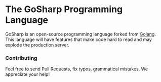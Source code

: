 # The GoSharp Programming Language

GoSharp is an open-source programming language forked from [Golang](https://github.com/golang/go). This language will
have features that make code hard
to read and may explode the production server.

### Contributing

Feel free to send Pull Requests, fix typos, grammatical mistakes. We appreciate your help!
